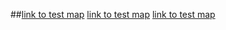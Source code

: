 ##[link to test map](https://dbrown4/maptests.github.io/test_map.html)
[link to test map](https://dbrown4/maptests.github.io/maptest1.html)
[link to test map](https://dbrown4/maptests.github.io/Chi-Squared-3.html)
